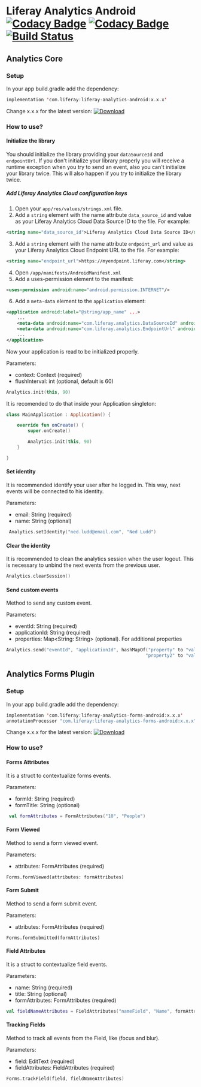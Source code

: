 # Liferay Analytics Android [![Codacy Badge](https://api.codacy.com/project/badge/Grade/aed9538a5fe047dfb7843a8466139d04)](https://www.codacy.com/app/liferay-mobile/liferay-analytics-android?utm_source=github.com&amp;utm_medium=referral&amp;utm_content=liferay-mobile/liferay-analytics-android&amp;utm_campaign=Badge_Grade) [![Codacy Badge](https://api.codacy.com/project/badge/Coverage/aed9538a5fe047dfb7843a8466139d04)](https://www.codacy.com/app/liferay-mobile/liferay-analytics-android?utm_source=github.com&amp;utm_medium=referral&amp;utm_content=liferay-mobile/liferay-analytics-android&amp;utm_campaign=Badge_Coverage) [![Build Status](https://travis-ci.org/liferay-mobile/liferay-analytics-android.svg?branch=master)](https://travis-ci.org/liferay-mobile/liferay-analytics-android)

## Analytics Core 


### Setup
In your app build.gradle add the dependency:

```kotlin
implementation 'com.liferay:liferay-analytics-android:x.x.x'
```
Change x.x.x for the latest version: [![Download](https://api.bintray.com/packages/liferay/liferay-mobile/liferay-analytics-android/images/download.svg) ](https://bintray.com/liferay/liferay-mobile/liferay-analytics-android/_latestVersion)


### How to use?

#### Initialize the library
You should initialize the library providing your `dataSourceId` and `endpointUrl`. If you don't initialize your library properly you will receive a runtime exception when you try to send an event, also you can't initialize your library twice. This will also happen if you try to initialize the library twice.

##### Add Liferay Analytics Cloud configuration keys

1. Open your `app/res/values/strings.xml` file.
2. Add a `string` element with the name attribute `data_source_id` and value as your Liferay Analytics Cloud Data Source ID to the file. For example:
```xml
<string name="data_source_id">Liferay Analytics Cloud Data Source ID</string>
```
3. Add a `string` element with the name attribute `endpoint_url` and value as your Liferay Analytics Cloud Endpoint URL to the file. For example:
```xml
<string name="endpoint_url">https://myendpoint.liferay.com</string>
```
4. Open `/app/manifests/AndroidManifest.xml`
5. Add a uses-permission element to the manifest:
```xml
<uses-permission android:name="android.permission.INTERNET"/>
```
6. Add a `meta-data` element to the `application` element:
```xml
<application android:label="@string/app_name" ...>
    ...
    <meta-data android:name="com.liferay.analytics.DataSourceId" android:value="@string/data_source_id"/>
    <meta-data android:name="com.liferay.analytics.EndpointUrl" android:value="@string/endpoint_url"/>
    ...
</application>
```
Now your application is read to be initialized properly.

Parameters:
* context: Context (required)
* flushInterval: int (optional, default is 60)

```kotlin
Analytics.init(this, 90)
```

It is recomended to do that inside your Application singleton:
```kotlin
class MainApplication : Application() {

	override fun onCreate() {
		super.onCreate()

		Analytics.init(this, 90)
	}

}
```

#### Set identity
It is recommended identify your user after he logged in. This way, next events will be connected to his identity.

Parameters:
* email: String (required)
* name: String (optional)

```kotlin
 Analytics.setIdentity("ned.ludd@email.com", "Ned Ludd")
 ```

 #### Clear the identity
It is recommended to clean the analytics session when the user logout. This is necessary to unbind the next events from the previous user.

```kotlin
Analytics.clearSession()
```

#### Send custom events
Method to send any custom event.

Parameters:
* eventId: String (required)
* applicationId: String (required)
* properties: Map<String: String> (optional). For additional properties

```kotlin
Analytics.send("eventId", "applicationId", hashMapOf("property" to "value", 
                                                    "property2" to "value2"))
```

## Analytics Forms Plugin


### Setup
In your app build.gradle add the dependency:

```kotlin
implementation 'com.liferay:liferay-analytics-forms-android:x.x.x'
annotationProcessor "com.liferay:liferay-analytics-forms-android:x.x.x"
```

Change x.x.x for the latest version: [ ![Download](https://api.bintray.com/packages/liferay/liferay-mobile/liferay-analytics-forms-android/images/download.svg) ](https://bintray.com/liferay/liferay-mobile/liferay-analytics-forms-android/_latestVersion)

### How to use?

#### Forms Attributes
It is a struct to contextualize forms events.

Parameters:
* formId: String (required)
* formTitle: String (optional)

```kotlin
 val formAttributes = FormAttributes("10", "People") 
 ```

#### Form Viewed
Method to send a form viewed event.

Parameters:
* attributes: FormAttributes (required)

```
Forms.formViewed(attributes: formAttributes)
```

#### Form Submit
Method to send a form submit event.

Parameters:
* attributes: FormAttributes (required)

```
Forms.formSubmitted(formAttributes)
```

#### Field Attributes
It is a struct to contextualize field events.

Parameters:
* name: String (required)
* title: String (optional)
* formAttributes: FormAttributes (required)

```kotlin
val fieldNameAttributes = FieldAttributes("nameField", "Name", formAttributes)
````

#### Tracking Fields
Method to track all events from the Field, like (focus and blur).

Parameters:
* field: EditText (required)
* fieldAttributes: FieldAttributes (required)

```kotlin
Forms.trackField(field, fieldNameAttributes)
```
